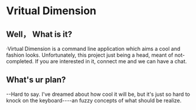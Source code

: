 # Vritual Dimension
## Well， What is it?
·Virtual Dimension is a command line application which aims a cool and fashion looks. Unfortunately, this project just being a head, meant of not-completed. If you are interested in it, connect me and we can have a chat.
## What's ur plan?
--Hard to say. I've dreamed about how cool it will be, but it's just so hard to knock on the keyboard----an fuzzy concepts of what should be realize.
